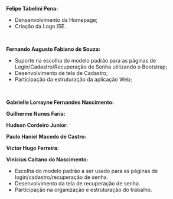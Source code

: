 **Felipe Tabelini Pena:**
* Densenvolvimento da Homepage;
* Criação da Logo ISE.
<br>

**Fernando Augusto Fabiano de Souza:**
* Suporte na escolha do modelo padrão para as páginas de Login/Cadastro/Recuperação de Senha utilizando o Bootstrap;
* Desenvolvimento de tela de Cadastro;
* Participação da estruturação da aplicação Web;
<br>

**Gabrielle Lorrayne Fernandes Nascimento:**
<br>

**Guilherme Nunes Faria:**
<br>

**Hudson Cordeiro Junior:**
<br>

**Paulo Haniel Macedo de Castro:**
<br>

**Victor Hugo Ferreira:**
<br>

**Vinícius Caitano do Nascimento:**
* Escolha do modelo padrão a ser usado para as páginas de login/cadastro/recuperação de senha.
* Desenvolvimento da tela de recuperação de senha.
* Participação na organização e estruturação do trabalho.
